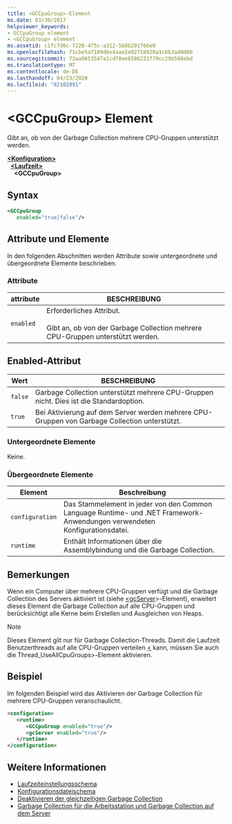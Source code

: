 ```yaml
---
title: <GCCpuGroup>-Element
ms.date: 03/30/2017
helpviewer_keywords:
- GCCpuGroup element
- <GCCpuGroup> element
ms.assetid: c1fc7d6c-7220-475c-a312-5b8b201f66e0
ms.openlocfilehash: f1cbe5a7109d6e4aae2e92710920a1c6b3a40d00
ms.sourcegitcommit: 73aa9653547a1cd70ee6586221f79cc29b588ebd
ms.translationtype: MT
ms.contentlocale: de-DE
ms.lasthandoff: 04/23/2020
ms.locfileid: "82102891"
---
```

# <a name="gccpugroup-element"></a>\<GCCpuGroup> Element

Gibt an, ob von der Garbage Collection mehrere CPU-Gruppen unterstützt werden.

[**\<Konfiguration>**](../configuration-element.md)\
&nbsp;&nbsp;[**\<Laufzeit>**](runtime-element.md)\
&nbsp;&nbsp;&nbsp;&nbsp;**\<GCCpuGroup>**

## <a name="syntax"></a>Syntax

```xml
<GCCpuGroup
   enabled="true|false"/>
```

## <a name="attributes-and-elements"></a>Attribute und Elemente

In den folgenden Abschnitten werden Attribute sowie untergeordnete und übergeordnete Elemente beschrieben.

### <a name="attributes"></a>Attribute

|attribute|BESCHREIBUNG|
|---------------|-----------------|
|`enabled`|Erforderliches Attribut.<br /><br /> Gibt an, ob von der Garbage Collection mehrere CPU-Gruppen unterstützt werden.|

## <a name="enabled-attribute"></a>Enabled-Attribut

|Wert|BESCHREIBUNG|
|-----------|-----------------|
|`false`|Garbage Collection unterstützt mehrere CPU-Gruppen nicht. Dies ist die Standardoption.|
|`true`|Bei Aktivierung auf dem Server werden mehrere CPU-Gruppen von Garbage Collection unterstützt.|

### <a name="child-elements"></a>Untergeordnete Elemente

Keine.

### <a name="parent-elements"></a>Übergeordnete Elemente

|Element|Beschreibung|
|-------------|-----------------|
|`configuration`|Das Stammelement in jeder von den Common Language Runtime- und .NET Framework-Anwendungen verwendeten Konfigurationsdatei.|
|`runtime`|Enthält Informationen über die Assemblybindung und die Garbage Collection.|

## <a name="remarks"></a>Bemerkungen

Wenn ein Computer über mehrere CPU-Gruppen verfügt und die Garbage Collection des Servers aktiviert ist (siehe [ \<gcServer](gcserver-element.md)>-Element), erweitert dieses Element die Garbage Collection auf alle CPU-Gruppen und berücksichtigt alle Kerne beim Erstellen und Ausgleichen von Heaps.

> [!NOTE]
> Dieses Element gilt nur für Garbage Collection-Threads. Damit die Laufzeit Benutzerthreads auf alle CPU-Gruppen verteilen [ \<](thread-useallcpugroups-element.md) kann, müssen Sie auch die Thread_UseAllCpuGroups>-Element aktivieren.

## <a name="example"></a>Beispiel

Im folgenden Beispiel wird das Aktivieren der Garbage Collection für mehrere CPU-Gruppen veranschaulicht.

```xml
<configuration>
   <runtime>
      <GCCpuGroup enabled="true"/>
      <gcServer enabled="true"/>
   </runtime>
</configuration>
```

## <a name="see-also"></a>Weitere Informationen

- [Laufzeiteinstellungsschema](index.md)
- [Konfigurationsdateischema](../index.md)
- [Deaktivieren der gleichzeitigen Garbage Collection](gcconcurrent-element.md#to-disable-background-garbage-collection)
- [Garbage Collection für die Arbeitsstation und Garbage Collection auf dem Server](../../../../standard/garbage-collection/workstation-server-gc.md)
